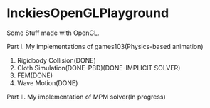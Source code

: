 # InckiesOpenGLPlayground
 Some Stuff made with OpenGL.

Part I. My implementations of games103(Physics-based animation)
1. Rigidbody Collision(DONE)
2. Cloth Simulation(DONE-PBD)(DONE-IMPLICIT SOLVER)
3. FEM(DONE)
4. Wave Motion(DONE)

 Part II. My implementation of MPM solver(In progress)
